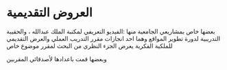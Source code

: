 # العروض التقديمية 

بعضها خاص بمشاريعي الجامعية منها :الفيديو التعريفي لمكتبة الملك عبدالله ، والحقيبة التدريبية لدورة تطوير المواقع وهما احد انجازات مقرر التدريب العملي 
والعرض التقديمي للملكية الفكرية يعرض الجزء النظري من البحث لمقرر موضوع خاص 

وبعضها قمت باعدادها لأصدقائي المقربين 
